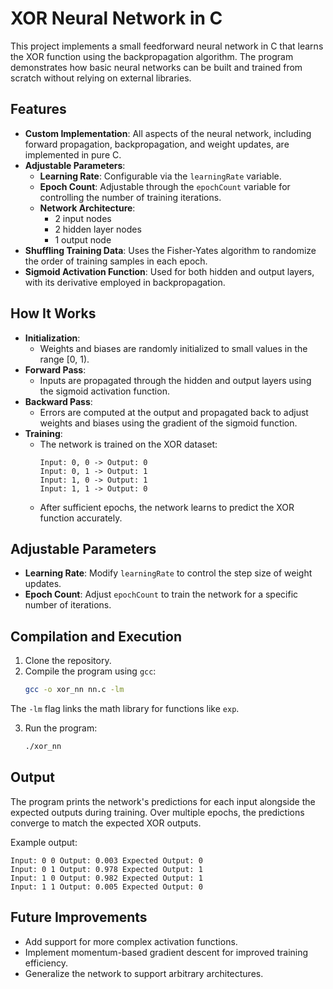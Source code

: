# XOR Neural Network in C

This project implements a small feedforward neural network in C that learns the XOR function using the backpropagation algorithm. The program demonstrates how basic neural networks can be built and trained from scratch without relying on external libraries.

## Features

- **Custom Implementation**: All aspects of the neural network, including forward propagation, backpropagation, and weight updates, are implemented in pure C.
- **Adjustable Parameters**:
  - **Learning Rate**: Configurable via the `learningRate` variable.
  - **Epoch Count**: Adjustable through the `epochCount` variable for controlling the number of training iterations.
  - **Network Architecture**:
    - 2 input nodes
    - 2 hidden layer nodes
    - 1 output node
- **Shuffling Training Data**: Uses the Fisher-Yates algorithm to randomize the order of training samples in each epoch.
- **Sigmoid Activation Function**: Used for both hidden and output layers, with its derivative employed in backpropagation.

## How It Works

- **Initialization**:
  - Weights and biases are randomly initialized to small values in the range [0, 1).
- **Forward Pass**:
  - Inputs are propagated through the hidden and output layers using the sigmoid activation function.
- **Backward Pass**:
  - Errors are computed at the output and propagated back to adjust weights and biases using the gradient of the sigmoid function.
- **Training**:
  - The network is trained on the XOR dataset:
    ```
    Input: 0, 0 -> Output: 0
    Input: 0, 1 -> Output: 1
    Input: 1, 0 -> Output: 1
    Input: 1, 1 -> Output: 0
    ```
  - After sufficient epochs, the network learns to predict the XOR function accurately.

## Adjustable Parameters

- **Learning Rate**: Modify `learningRate` to control the step size of weight updates.
- **Epoch Count**: Adjust `epochCount` to train the network for a specific number of iterations.

## Compilation and Execution

1. Clone the repository.
2. Compile the program using `gcc`:
   ```bash
   gcc -o xor_nn nn.c -lm
The `-lm` flag links the math library for functions like `exp`.

3. Run the program:
   ```bash
   ./xor_nn
   
## Output

The program prints the network's predictions for each input alongside the expected outputs during training. Over multiple epochs, the predictions converge to match the expected XOR outputs.

Example output:
```plaintext
Input: 0 0 Output: 0.003 Expected Output: 0
Input: 0 1 Output: 0.978 Expected Output: 1
Input: 1 0 Output: 0.982 Expected Output: 1
Input: 1 1 Output: 0.005 Expected Output: 0
```

## Future Improvements

- Add support for more complex activation functions.
- Implement momentum-based gradient descent for improved training efficiency.
- Generalize the network to support arbitrary architectures.



